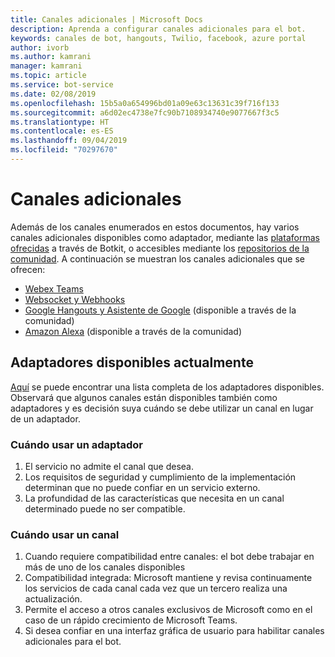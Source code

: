 ```yaml
---
title: Canales adicionales | Microsoft Docs
description: Aprenda a configurar canales adicionales para el bot.
keywords: canales de bot, hangouts, Twilio, facebook, azure portal
author: ivorb
ms.author: kamrani
manager: kamrani
ms.topic: article
ms.service: bot-service
ms.date: 02/08/2019
ms.openlocfilehash: 15b5a0a654996bd01a09e63c13631c39f716f133
ms.sourcegitcommit: a6d02ec4738e7fc90b7108934740e9077667f3c5
ms.translationtype: HT
ms.contentlocale: es-ES
ms.lasthandoff: 09/04/2019
ms.locfileid: "70297670"
---
```

# <a name="additional-channels"></a>Canales adicionales

Además de los canales enumerados en estos documentos, hay varios canales adicionales disponibles como adaptador, mediante las [plataformas ofrecidas](https://botkit.ai/docs/v4/platforms/) a través de Botkit, o accesibles mediante los [repositorios de la comunidad](https://github.com/BotBuilderCommunity/). A continuación se muestran los canales adicionales que se ofrecen:

- [Webex Teams](https://botkit.ai/docs/v4/platforms/webex.html)
- [Websocket y Webhooks](https://botkit.ai/docs/v4/platforms/web.html)
- [Google Hangouts y Asistente de Google](https://github.com/BotBuilderCommunity/) (disponible a través de la comunidad)
- [Amazon Alexa](https://github.com/BotBuilderCommunity/) (disponible a través de la comunidad)

## <a name="currently-available-adapters"></a>Adaptadores disponibles actualmente

[Aquí](https://botkit.ai/docs/v4/platforms/) se puede encontrar una lista completa de los adaptadores disponibles. Observará que algunos canales están disponibles también como adaptadores y es decisión suya cuándo se debe utilizar un canal en lugar de un adaptador.

### <a name="when-to-use-an-adapter"></a>Cuándo usar un adaptador

1. El servicio no admite el canal que desea.
2. Los requisitos de seguridad y cumplimiento de la implementación determinan que no puede confiar en un servicio externo.
3. La profundidad de las características que necesita en un canal determinado puede no ser compatible.

### <a name="when-to-use-a-channel"></a>Cuándo usar un canal

1. Cuando requiere compatibilidad entre canales: el bot debe trabajar en más de uno de los canales disponibles
2. Compatibilidad integrada: Microsoft mantiene y revisa continuamente los servicios de cada canal cada vez que un tercero realiza una actualización.
3. Permite el acceso a otros canales exclusivos de Microsoft como en el caso de un rápido crecimiento de Microsoft Teams.
4. Si desea confiar en una interfaz gráfica de usuario para habilitar canales adicionales para el bot.
